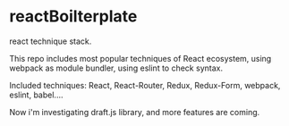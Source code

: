 # reactBoilterplate
react technique stack.

This repo includes most popular techniques of React ecosystem, using webpack as module bundler, using eslint to check syntax.

Included techniques: React, React-Router, Redux, Redux-Form, webpack, eslint, babel....

Now i'm investigating draft.js library, and more features are coming.
